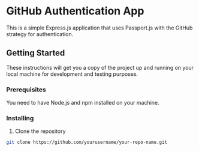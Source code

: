 # GitHub Authentication App

This is a simple Express.js application that uses Passport.js with the GitHub strategy for authentication.

## Getting Started

These instructions will get you a copy of the project up and running on your local machine for development and testing purposes.

### Prerequisites

You need to have Node.js and npm installed on your machine. 

### Installing

1. Clone the repository
```bash
git clone https://github.com/yourusername/your-repo-name.git